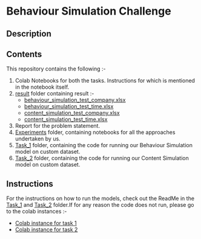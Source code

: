 # Behaviour Simulation Challenge

## Description

## Contents
This repository contains the following :-
1. Colab Notebooks for both the tasks. Instructions for which is mentioned in the notebook itself. 
2. [result](result/) folder containing result :-
    - [behaviour_simulation_test_company.xlsx](/results/behaviour_simulation_test_company.xlsx)
    - [behaviour_simulation_test_time.xlsx](/results/behaviour_simulation_test_time.xlsx)
    - [content_simulation_test_company.xlsx](/results/content_simulation_test_company.xlsx)
    - [content_simulation_test_time.xlsx](/results/content_simulation_test_time.xlsx)
3. Report for the problem statement. 
4. [Experiments](Experiments/) folder, containing notebooks for all the approaches undertaken by us.
5. [Task_1](Task_1/) folder, containing the code for running our Behaviour Simulation model on custom dataset.
6. [Task_2](Task_2/) folder, containing the code for running our Content Simulation model on custom dataset.

## Instructions
For the instructions on how to run the models, check out the ReadMe in the [Task_1](Task_1/) and [Task_2](Task_2/) folder.If for any reason the code does not run, please go to the colab instances :-
- [Colab instance for task 1]()
- [Colab instance for task 2](https://colab.research.google.com/drive/1Lyfixl-h7PeEf8RakbjMA9LWdhfl2mBe?usp=sharing)